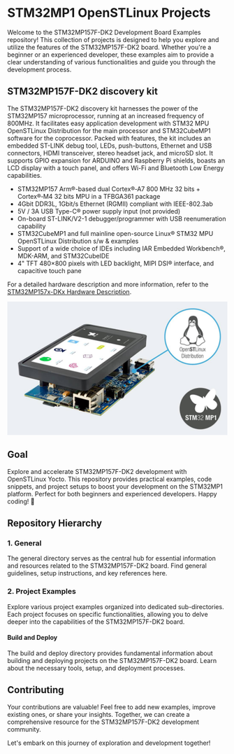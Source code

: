 # STM32MP1 OpenSTLinux Projects

Welcome to the STM32MP157F-DK2 Development Board Examples repository! This collection of projects is designed to help you explore and utilize the features of the STM32MP157F-DK2 board. Whether you're a beginner or an experienced developer, these examples aim to provide a clear understanding of various functionalities and guide you through the development process.

## STM32MP157F-DK2 discovery kit
The STM32MP157F-DK2 discovery kit harnesses the power of the STM32MP157 microprocessor, running at an increased frequency of 800MHz. It facilitates easy application development with STM32 MPU OpenSTLinux Distribution for the main processor and STM32CubeMP1 software for the coprocessor. Packed with features, the kit includes an embedded ST-LINK debug tool, LEDs, push-buttons, Ethernet and USB connectors, HDMI transceiver, stereo headset jack, and microSD slot. It supports GPIO expansion for ARDUINO and Raspberry Pi shields, boasts an LCD display with a touch panel, and offers Wi-Fi and Bluetooth Low Energy capabilities.

* STM32MP157 Arm®-based dual Cortex®‑A7 800 MHz 32 bits + Cortex®‑M4 32 bits MPU in a TFBGA361 package
* 4Gbit DDR3L, 1Gbit/s Ethernet (RGMII) compliant with IEEE-802.3ab
* 5V / 3A USB Type-C® power supply input (not provided)
* On-board ST-LINK/V2-1 debugger/programmer with USB reenumeration capability
* STM32CubeMP1 and full mainline open-source Linux® STM32 MPU OpenSTLinux Distribution s/w & examples
* Support of a wide choice of IDEs including IAR Embedded Workbench®, MDK-ARM, and STM32CubeIDE
* 4" TFT 480×800 pixels with LED backlight, MIPI DSI® interface, and capacitive touch pane



For a detailed hardware description and more information, refer to the [STM32MP157x-DKx Hardware Description](https://wiki.stmicroelectronics.cn/stm32mpu/wiki/STM32MP157x-DKx_-_hardware_description).


![STM32MP157x-DKx Board](assets/images/stm32mp157f_dk2.jpg)

## Goal
Explore and accelerate STM32MP157F-DK2 development with OpenSTLinux Yocto. This repository provides practical examples, code snippets, and project setups to boost your development on the STM32MP1 platform. Perfect for both beginners and experienced developers. Happy coding! 🚀  


## Repository Hierarchy
### 1. General

The general directory serves as the central hub for essential information and resources related to the STM32MP157F-DK2 board. Find general guidelines, setup instructions, and key references here.

### 2. Project Examples

Explore various project examples organized into dedicated sub-directories. Each project focuses on specific functionalities, allowing you to delve deeper into the capabilities of the STM32MP157F-DK2 board.

#### Build and Deploy

The build and deploy directory provides fundamental information about building and deploying projects on the STM32MP157F-DK2 board. Learn about the necessary tools, setup, and deployment processes.
  

## Contributing

Your contributions are valuable! Feel free to add new examples, improve existing ones, or share your insights. Together, we can create a comprehensive resource for the STM32MP157F-DK2 development community.

Let's embark on this journey of exploration and development together!